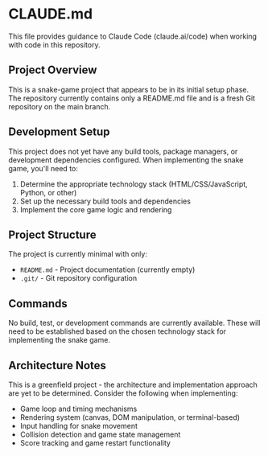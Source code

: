 # CLAUDE.md

This file provides guidance to Claude Code (claude.ai/code) when working with code in this repository.

## Project Overview

This is a snake-game project that appears to be in its initial setup phase. The repository currently contains only a README.md file and is a fresh Git repository on the main branch.

## Development Setup

This project does not yet have any build tools, package managers, or development dependencies configured. When implementing the snake game, you'll need to:

1. Determine the appropriate technology stack (HTML/CSS/JavaScript, Python, or other)
2. Set up the necessary build tools and dependencies
3. Implement the core game logic and rendering

## Project Structure

The project is currently minimal with only:
- `README.md` - Project documentation (currently empty)
- `.git/` - Git repository configuration

## Commands

No build, test, or development commands are currently available. These will need to be established based on the chosen technology stack for implementing the snake game.

## Architecture Notes

This is a greenfield project - the architecture and implementation approach are yet to be determined. Consider the following when implementing:

- Game loop and timing mechanisms
- Rendering system (canvas, DOM manipulation, or terminal-based)
- Input handling for snake movement
- Collision detection and game state management
- Score tracking and game restart functionality